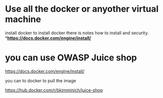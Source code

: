 # Use all the docker or anyother virtual machine

install docker to install docker there is notes how to install and security.
***https://docs.docker.com/engine/install/**

# you can use OWASP Juice shop 

https://docs.docker.com/engine/install/


you can to docker to pull the image 

https://hub.docker.com/r/bkimminich/juice-shop


